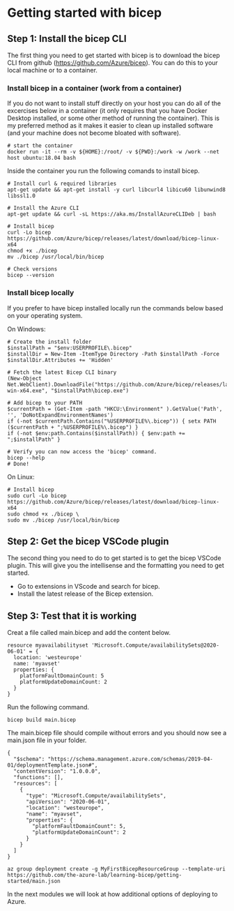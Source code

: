 # Getting started with bicep

## Step 1: Install the bicep CLI
The first thing you need to get started with bicep is to download the bicep CLI from github (https://github.com/Azure/bicep).  You can do this to your local machine or to a container.

### Install bicep in a container (work from a container)

If you do not want to install stuff directly on your host you can do all of the excercises below in a container (it only requires that you have Docker Desktop installed, or some other method of running the container). This is my preferred method as it makes it easier to clean up installed software (and your machine does not become bloated with software).

```
# start the container
docker run -it --rm -v ${HOME}:/root/ -v ${PWD}:/work -w /work --net host ubuntu:18.04 bash
```

Inside the container you run the following comands to install bicep.
```
# Install curl & required libraries
apt-get update && apt-get install -y curl libcurl4 libicu60 libunwind8 libssl1.0

# Install the Azure CLI
apt-get update && curl -sL https://aka.ms/InstallAzureCLIDeb | bash

# Install bicep
curl -Lo bicep https://github.com/Azure/bicep/releases/latest/download/bicep-linux-x64
chmod +x ./bicep
mv ./bicep /usr/local/bin/bicep

# Check versions
bicep --version
```

### Install bicep locally

If you prefer to have bicep installed locally run the commands below based on your operating system.

On Windows:
```
# Create the install folder
$installPath = "$env:USERPROFILE\.bicep"
$installDir = New-Item -ItemType Directory -Path $installPath -Force
$installDir.Attributes += 'Hidden'

# Fetch the latest Bicep CLI binary
(New-Object Net.WebClient).DownloadFile("https://github.com/Azure/bicep/releases/latest/download/bicep-win-x64.exe", "$installPath\bicep.exe")

# Add bicep to your PATH
$currentPath = (Get-Item -path "HKCU:\Environment" ).GetValue('Path', '', 'DoNotExpandEnvironmentNames')
if (-not $currentPath.Contains("%USERPROFILE%\.bicep")) { setx PATH ($currentPath + ";%USERPROFILE%\.bicep") }
if (-not $env:path.Contains($installPath)) { $env:path += ";$installPath" }

# Verify you can now access the 'bicep' command.
bicep --help
# Done!
```

On Linux:
```
# Install bicep
sudo curl -Lo bicep https://github.com/Azure/bicep/releases/latest/download/bicep-linux-x64
sudo chmod +x ./bicep \
sudo mv ./bicep /usr/local/bin/bicep
```

## Step 2: Get the bicep VSCode plugin

The second thing you need to do to get started is to get the bicep VSCode plugin. This will give you the intellisense and the formatting you need to get started.

- Go to extensions in VScode and search for bicep.
- Install the latest release of the Bicep extension.


## Step 3: Test that it is working

Creat a file called main.bicep and add the content below. 

```
resource myavailabilityset 'Microsoft.Compute/availabilitySets@2020-06-01' = {
  location: 'westeurope'
  name: 'myavset'
  properties: {
    platformFaultDomainCount: 5
    platformUpdateDomainCount: 2
  }
}
```

Run the following command.
```
bicep build main.bicep
```
The main.bicep file should compile without errors and you should now see a main.json file in your folder.

```
{
  "$schema": "https://schema.management.azure.com/schemas/2019-04-01/deploymentTemplate.json#",
  "contentVersion": "1.0.0.0",
  "functions": [],
  "resources": [
    {
      "type": "Microsoft.Compute/availabilitySets",
      "apiVersion": "2020-06-01",
      "location": "westeurope",
      "name": "myavset",
      "properties": {
        "platformFaultDomainCount": 5,
        "platformUpdateDomainCount": 2
      }
    }
  ]
}
```

```
az group deployment create -g MyFirstBicepResourceGroup --template-uri https://github.com/the-azure-lab/learning-bicep/getting-started/main.json

```


In the next modules we will look at how additional options of deploying to Azure.
